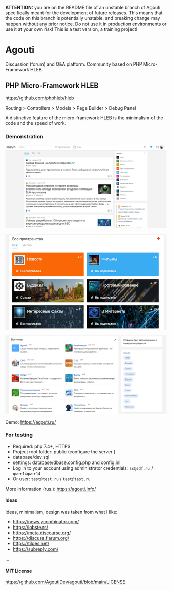 **ATTENTION:** you are on the README file of an unstable branch of Agouti specifically meant for the development of future releases. This means that the code on this branch is potentially unstable, and breaking change may happen without any prior notice. Do not use it in production environments or use it at your own risk! This is a test version, a training project!

# Agouti

Discussion (forum) and Q&A platform. Community based on PHP Micro-Framework HLEB.

## PHP Micro-Framework HLEB

https://github.com/phphleb/hleb

Routing > Controllers > Models > Page Builder > Debug Panel

A distinctive feature of the micro-framework HLEB is the minimalism of the code and the speed of work.

### Demonstration

![Agouti](https://raw.githubusercontent.com/AgoutiDev/agouti/main/public/assets/images/agouti.jpg)

![Agouti spaces](https://raw.githubusercontent.com/AgoutiDev/agouti/main/public/assets/images/agouti2.jpg)

![Agouti topics](https://raw.githubusercontent.com/AgoutiDev/agouti/main/public/assets/images/agouti3.jpg)

Demo: https://agouti.ru/

### For testing

*   Required: php 7.4+, HTTPS 
*   Project root folder: public (configure the server )
*   database/dev.sql
*   settings: database/dbase.config.php and config.ini
*   Log in to your account using administrator credentials: `ss@sdf.ru` / `qwer14qwer14`
*   Or user: `test@test.ru` / `test@test.ru`

More information (rus.): https://agouti.info/


#### Ideas

Ideas, minimalism, design was taken from what I like:

*   https://news.ycombinator.com/
*   https://lobste.rs/
*   https://meta.discourse.org/
*   https://discuss.flarum.org/
*   https://tildes.net/
*   https://subreply.com/


...

#### MIT License

https://github.com/AgoutiDev/agouti/blob/main/LICENSE 
